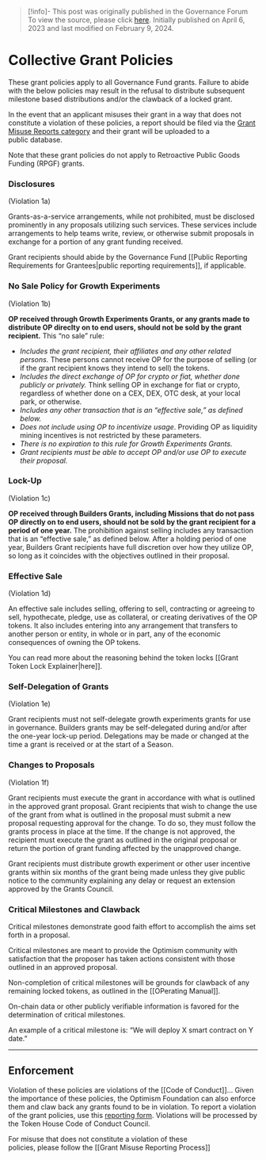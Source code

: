 > [!info]- This post was originally published in the Governance Forum
> To view the source, please click [here](https://gov.optimism.io/t/collective-grant-policies/5833). Initially published on April 6, 2023 and last modified on February 9, 2024.

<span class="notvisible"></span>
# Collective Grant Policies

These grant policies apply to all Governance Fund grants. Failure to abide with the below policies may result in the refusal to distribute subsequent milestone based distributions and/or the clawback of a locked grant.

In the event that an applicant misuses their grant in a way that does not constitute a violation of these policies, a report should be filed via the [Grant Misuse Reports category](https://gov.optimism.io/t/about-the-grant-misuse-reports-category/7578) and their grant will be uploaded to a public database.

Note that these grant policies do not apply to Retroactive Public Goods Funding (RPGF) grants.

### Disclosures

(Violation 1a)

Grants-as-a-service arrangements, while not prohibited, must be disclosed prominently in any proposals utilizing such services. These services include arrangements to help teams write, review, or otherwise submit proposals in exchange for a portion of any grant funding received.

Grant recipients should abide by the Governance Fund [[Public Reporting Requirements for Grantees|public reporting requirements]], if applicable.

### No Sale Policy for Growth Experiments

(Violation 1b)

**OP received through Growth Experiments Grants, or any grants made to distribute OP direclty on to end users, should not be sold by the grant recipient.** This “no sale” rule:

- _Includes the grant recipient, their affiliates and any other related persons._ These persons cannot receive OP for the purpose of selling (or if the grant recipient knows they intend to sell) the tokens.
- _Includes the direct exchange of OP for crypto or fiat, whether done publicly or privately._ Think selling OP in exchange for fiat or crypto, regardless of whether done on a CEX, DEX, OTC desk, at your local park, or otherwise.
- _Includes any other transaction that is an “effective sale,” as defined below._
- _Does not include using OP to incentivize usage_. Providing OP as liquidity mining incentives is not restricted by these parameters.
- _There is no expiration to this rule for Growth Experiments Grants._
- _Grant recipients must be able to accept OP and/or use OP to execute their proposal._

### Lock-Up

(Violation 1c)

**OP received through Builders Grants, including Missions that do not pass OP directly on to end users, should not be sold by the grant recipient for a period of one year.** The prohibition against selling includes any transaction that is an “effective sale,” as defined below. After a holding period of one year, Builders Grant recipients have full discretion over how they utilize OP, so long as it coincides with the objectives outlined in their proposal.

### Effective Sale

(Violation 1d)

An effective sale includes selling, offering to sell, contracting or agreeing to sell, hypothecate, pledge, use as collateral, or creating derivatives of the OP tokens. It also includes entering into any arrangement that transfers to another person or entity, in whole or in part, any of the economic consequences of owning the OP tokens.

You can read more about the reasoning behind the token locks [[Grant Token Lock Explainer|here]].

### Self-Delegation of Grants

(Violation 1e)

Grant recipients must not self-delegate growth experiments grants for use in governance. Builders grants may be self-delegated during and/or after the one-year lock-up period. Delegations may be made or changed at the time a grant is received or at the start of a Season.

### Changes to Proposals

(Violation 1f)

Grant recipients must execute the grant in accordance with what is outlined in the approved grant proposal. Grant recipients that wish to change the use of the grant from what is outlined in the proposal must submit a new proposal requesting approval for the change. To do so, they must follow the grants process in place at the time. If the change is not approved, the recipient must execute the grant as outlined in the original proposal or return the portion of grant funding affected by the unapproved change.

Grant recipients must distribute growth experiment or other user incentive grants within six months of the grant being made unless they give public notice to the community explaining any delay or request an extension approved by the Grants Council.

### Critical Milestones and Clawback

Critical milestones demonstrate good faith effort to accomplish the aims set forth in a proposal.

Critical milestones are meant to provide the Optimism community with satisfaction that the proposer has taken actions consistent with those outlined in an approved proposal.

Non-completion of critical milestones will be grounds for clawback of any remaining locked tokens, as outlined in the [[OPerating Manual]].

On-chain data or other publicly verifiable information is favored for the determination of critical milestones.

An example of a critical milestone is: “We will deploy X smart contract on Y date.”

---
## Enforcement

Violation of these policies are violations of the [[Code of Conduct]]… Given the importance of these policies, the Optimism Foundation can also enforce them and claw back any grants found to be in violation. To report a violation of the grant policies, use this [reporting form](https://docs.google.com/forms/d/e/1FAIpQLSeLySdMNyQ8aJdzOrMN3BfMy8fChsDuSQW6LLuIRuVm9gmavQ/viewform?usp=sf_link). Violations will be processed by the Token House Code of Conduct Council.

For misuse that does not constitute a violation of these policies, please follow the [[Grant Misuse Reporting Process]]